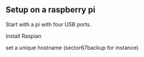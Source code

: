## Setup on a raspberry pi

Start with a pi with four USB ports.

Install Raspian 



set a unique hostname (sector67backup for instance)


